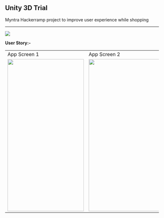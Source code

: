 ## Unity 3D Trial
Myntra Hackerramp project to improve user experience while shopping

___

<img src = "https://github.com/kshitijsuri90/The-Trial-Buy/blob/main/Machine%20Learning/size-estimator/assets/9.jpg?raw=true" />

**User Story:-**

<table>
  <tr>
    <td>App Screen 1</td>
    <td>App Screen 2</td>
    <td>App Screen 3</td>
    <td>App Screen 4</td>
  </tr>
  <tr>
    <td><img src = "https://github.com/kshitijsuri90/The-Trial-Buy/blob/main/Machine%20Learning/size-estimator/assets/10.jpg?raw=true" width = "250" height = "500" /></td>
    <td><img src = "https://github.com/kshitijsuri90/The-Trial-Buy/blob/main/Machine%20Learning/size-estimator/assets/11.jpg?raw=true" width = "250" height = "500" /></td>
    <td><img src = "https://github.com/kshitijsuri90/The-Trial-Buy/blob/main/Machine%20Learning/size-estimator/assets/12.jpg?raw=true" width = "250" height = "500" /></td>
    <td><img src = "https://github.com/kshitijsuri90/The-Trial-Buy/blob/main/Machine%20Learning/size-estimator/assets/13.jpg?raw=true" width = "250" height = "500" /></td>
  </tr>
 </table>
